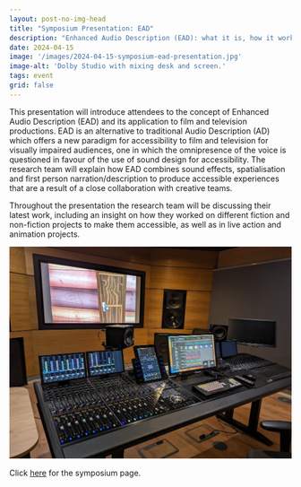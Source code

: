 ```yaml
---
layout: post-no-img-head
title: "Symposium Presentation: EAD"
description: "Enhanced Audio Description (EAD): what it is, how it works and why it matters"
date: 2024-04-15
image: '/images/2024-04-15-symposium-ead-presentation.jpg'
image-alt: 'Dolby Studio with mixing desk and screen.'
tags: event
grid: false
---
```


This presentation will introduce attendees to the concept of Enhanced Audio Description (EAD) and its application to film and television productions. EAD is an alternative to traditional Audio Description (AD) which offers a new paradigm for accessibility to film and television for visually impaired audiences, one in which the omnipresence of the voice is questioned in favour of the use of sound design for accessibility. The research team will explain how EAD combines sound effects, spatialisation and first person narration/description to produce accessible experiences that are a result of a close collaboration with creative teams.

Throughout the presentation the research team will be discussing their latest work, including an insight on how they worked on different fiction and non-fiction projects to make them accessible, as well as in live action and animation projects. 	

![Dolby Studio with mixing desk and screen.](../images/2024-04-15-symposium-ead-presentation.jpg)

Click [here](symposium-announcement) for the symposium page. 